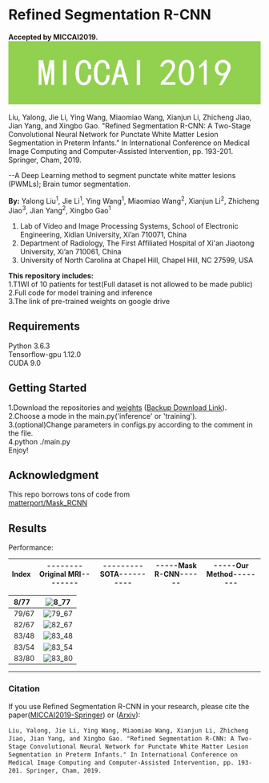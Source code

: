 # Refined Segmentation R-CNN
  
**Accepted by MICCAI2019.**  
![MICCAI2019_logo](./mrcnn/MICCAI2019_logo.png)  
  
Liu, Yalong, Jie Li, Ying Wang, Miaomiao Wang, Xianjun Li, Zhicheng Jiao, Jian Yang, and Xingbo Gao. "Refined Segmentation R-CNN: A Two-Stage Convolutional Neural Network for Punctate White Matter Lesion Segmentation in Preterm Infants." In International Conference on Medical Image Computing and Computer-Assisted Intervention, pp. 193-201. Springer, Cham, 2019.  

--A Deep Learning method to segment punctate white matter lesions (PWMLs); Brain tumor segmentation.  

**By:** Yalong Liu<sup>1</sup>, Jie Li<sup>1</sup>, Ying Wang<sup>1</sup>, Miaomiao Wang<sup>2</sup>, Xianjun Li<sup>2</sup>, Zhicheng Jiao<sup>3</sup>, Jian Yang<sup>2</sup>, Xingbo Gao<sup>1</sup>  
1. Lab of Video and Image Processing Systems, School of Electronic Engineering, Xidian University, Xi’an 710071, China  
2. Department of Radiology, The First Affiliated Hospital of Xi'an Jiaotong University, Xi’an 710061, China  
3. University of North Carolina at Chapel Hill, Chapel Hill, NC 27599, USA


**This repository includes:**  
1.T1WI of 10 patients for test(Full dataset is not allowed to be made public)  
2.Full code for model training and inference   
3.The link of pre-trained weights on google drive   

## Requirements
Python 3.6.3  
Tensorflow-gpu 1.12.0  
CUDA 9.0  
## Getting Started
1.Download the repositories and [weights](https://drive.google.com/file/d/1EoRhtFphayInBlr9IJmaKXqu8BTt3E7M/view?usp=sharing)  ([Backup Download Link](https://anonfiles.com/I2xeTaS5m1/model_enhancedrpn_enlargeroi1.3_segnet_crf_pwml_98765_h5)).  
2.Choose a mode in the main.py('inference' or 'training').  
3.(optional)Change parameters in configs.py according to the comment  in the file.  
4.python ./main.py  
Enjoy!

## Acknowledgment
This repo borrows tons of code from  
[matterport/Mask_RCNN](https://github.com/matterport/Mask_RCNN)  
## Results
Performance:  

Index|--------Original MRI--------|---------SOTA----------|-----Mask R-CNN------|-----Our Method--------
:--|:--:|:--:|:--:|:--:


&nbsp;8/77&nbsp;|![8_77](./results/8_77.png)
:--|:--:|
&nbsp;79/67&nbsp;|![79_67](./results/79_67.png)  
&nbsp;82/67&nbsp;|![82_67](./results/82_67.png)  
&nbsp;83/48&nbsp;|![83_48](./results/83_48.png)  
&nbsp;83/54&nbsp;|![83_54](./results/83_54.png)
&nbsp;83/80&nbsp;|![83_80](./results/83_80.png)

-----
### Citation
If you use Refined Segmentation R-CNN in your research, please cite the paper([MICCAI2019-Springer](https://link.springer.com/chapter/10.1007%2F978-3-030-32248-9_22)) or ([Arxiv](http://arxiv.org/abs/1906.09684)):
```
Liu, Yalong, Jie Li, Ying Wang, Miaomiao Wang, Xianjun Li, Zhicheng Jiao, Jian Yang, and Xingbo Gao. "Refined Segmentation R-CNN: A Two-Stage Convolutional Neural Network for Punctate White Matter Lesion Segmentation in Preterm Infants." In International Conference on Medical Image Computing and Computer-Assisted Intervention, pp. 193-201. Springer, Cham, 2019.
```











